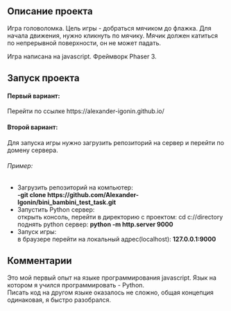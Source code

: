 <h2>Описание проекта</h2>
<p>
Игра головоломка. Цель игры - добраться мячиком до флажка. Для начала движения, нужно кликнуть по мячику.
Мячик должен катиться по непрерывной поверхности, он не может падать.
    
Игра написана на javascript. Фреймворк Phaser 3.
</p>

<h2>Запуск проекта</h2>
<p>
<h4>Первый вариант:</h4>
Перейти по ссылке https://alexander-igonin.github.io/ <br>
<h4>Второй вариант:</h4>
Для запуска игры нужно загрузить репозиторий на сервер и перейти по домену сервера.<br>
<h6>Пример:</h6>
    <ul>
    <li>Загрузить репозиторий на компьютер:</li>
       <b> -git clone https://github.com/Alexander-Igonin/bini_bambini_test_task.git</b>
    <li>Запустить Python сервер:</li>
        открыть консоль, перейти в директорию с проектом: cd c://directory
        поднять python сервер: <b>python -m http.server 9000</b>
    <li>Запуск игры:</li>
        в браузере перейти на локальный адрес(localhost): <b>127.0.0.1:9000</b>
     </ul>
</p>

<h2>Комментарии</h2>
<p>
Это мой первый опыт на языке программирования javascript. Язык на котором я учился программировать - Python.<br>
Писать код на другом языке оказалось не сложно, общая концепция одинаковая, я быстро разобрался.
</p>
